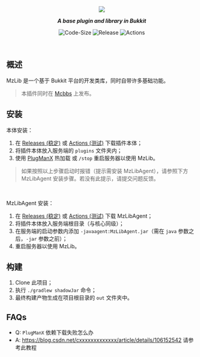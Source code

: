 <div align=center> 

<img src="https://raw.githubusercontent.com/BugCleanser/MzLib_old/main/.github/assets/banner.png"/>

***A base plugin and library in Bukkit***

![Code-Size](https://img.shields.io/github/languages/code-size/BugCleanser/MzLib_old?style=flat-square)
![Release](https://img.shields.io/github/v/release/BugCleanser/MzLib_old?style=flat-square)
![Actions](https://img.shields.io/github/actions/workflow/status/BugCleanser/MzLib_old/build.yml?style=flat-square)

</div>

<br>

## 概述
MzLib 是一个基于 Bukkit 平台的开发类库，同时自带许多基础功能。
> 本插件同时在 [Mcbbs](https://www.mcbbs.net/thread-1250793-1-1.html) 上发布。

## 安装
本体安装：
1. 在 [Releases (稳定)](https://github.com/BugCleanser/MzLib_old/releases) 或 [Actions (测试)](https://github.com/BugCleanser/MzLib_old/actions) 下载插件本体；
2. 将插件本体放入服务端的 `plugins` 文件夹内；
3. 使用 [PlugManX](https://www.spigotmc.org/resources/plugmanx.88135/) 热加载 或 `/stop` 重启服务器以使用 MzLib。

> 如果按照以上步骤启动时报错（提示需安装 MzLibAgent），请参照下方 MzLibAgent 安装步骤。若没有此提示，请提交问题反馈。

<br>

MzLibAgent 安装：
1. 在 [Releases (稳定)](https://github.com/BugCleanser/MzLib_old/releases) 或 [Actions (测试)](https://github.com/BugCleanser/MzLib_old/actions) 下载 MzLibAgent；
2. 将插件本体放入服务端根目录（与核心同级）；
3. 在服务端的启动参数内添加 `-javaagent:MzLibAgent.jar`（需在 `java` 参数之后，`-jar` 参数之前）；
4. 重启服务器以使用 MzLib。

## 构建
1. Clone 此项目；
2. 执行 `./gradlew shadowJar` 命令；
3. 最终构建产物生成在项目根目录的 `out` 文件夹中。

## FAQs
- Q: `PlugManX` 依赖下载失败怎么办
- A: https://blog.csdn.net/cxxxxxxxxxxxxx/article/details/106152542 请参考此教程

